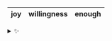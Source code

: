 | joy | willingness | enough |
| :-: | :---------: | :----: |

<details>
  <summary>✨</summary>
  These words are chosen at random each day. New words will appear here tomorrow morning.
</details>